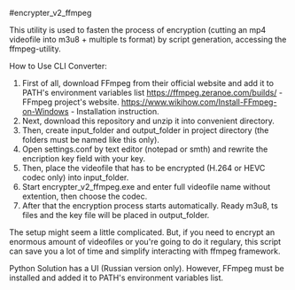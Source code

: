 #encrypter_v2_ffmpeg

This utility is used to fasten the process of encryption (cutting an mp4 videofile into m3u8 + multiple ts format)
by script generation, accessing the ffmpeg-utility. 

How to Use CLI Converter:
1. First of all, download FFmpeg from their official website and add it to PATH's environment variables list
https://ffmpeg.zeranoe.com/builds/ - FFmpeg project's website.
https://www.wikihow.com/Install-FFmpeg-on-Windows - Installation instruction.
2. Next, download this repository and unzip it into convenient directory. 
3. Then, create input_folder and output_folder in project directory (the folders must be named like this only).
4. Open settings.conf by text editor (notepad or smth) and rewrite the encription key field with your key.
5. Then, place the videofile that has to be encrypted (H.264 or HEVC codec only) into input_folder. 
6. Start encrypter_v2_ffmpeg.exe and enter full videofile name without extention, 
then choose the codec.
7. After that the encryption process starts automatically. Ready m3u8, ts files and the key file will be placed in output_folder.

The setup might seem a little complicated. But, if you need to encrypt an enormous amount of videofiles or you're going to do it regulary, this script can save you a lot of time and simplify interacting with ffmpeg framework. 

Python Solution has a UI (Russian version only). However, FFmpeg must be installed and added it to PATH's environment variables list. 
